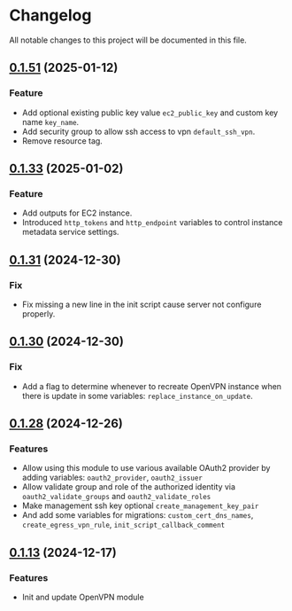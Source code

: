 # Changelog

All notable changes to this project will be documented in this file.

## [0.1.51]() (2025-01-12)

### Feature

* Add optional existing public key value `ec2_public_key` and custom key name `key_name`.
* Add security group to allow ssh access to vpn `default_ssh_vpn`.
* Remove resource tag.

## [0.1.33]() (2025-01-02)

### Feature

* Add outputs for EC2 instance.
* Introduced `http_tokens` and `http_endpoint` variables to control instance metadata service settings.

## [0.1.31]() (2024-12-30)

### Fix

* Fix missing a new line in the init script cause server not configure properly.

## [0.1.30]() (2024-12-30)

### Fix

* Add a flag to determine whenever to recreate OpenVPN instance when there is update in some variables:
  `replace_instance_on_update`.

## [0.1.28]() (2024-12-26)

### Features

* Allow using this module to use various available OAuth2 provider by adding variables: `oauth2_provider`,
  `oauth2_issuer`
* Allow validate group and role of the authorized identity via `oauth2_validate_groups` and `oauth2_validate_roles`
* Make management ssh key optional `create_management_key_pair`
* And add some variables for migrations: `custom_cert_dns_names`, `create_egress_vpn_rule`,
  `init_script_callback_comment`

## [0.1.13]() (2024-12-17)

### Features

* Init and update OpenVPN module
